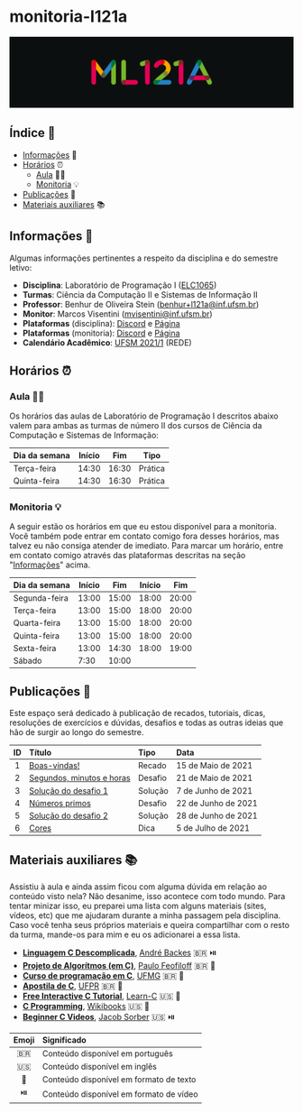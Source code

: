 # monitoria-l121a

![banner-monitoria-l121a][banner-monitoria-l121a]

## Índice :bookmark_tabs:

- [Informações](#informacoes) :pushpin:
- [Horários](#horários) :alarm_clock:
    - [Aula](#aula) :technologist:
    - [Monitoria](#monitoria) :bulb:
- [Publicações](#publicações) :thought_balloon:
- [Materiais auxiliares](#materiais-auxiliares) :books:

## Informações :pushpin:

Algumas informações pertinentes a respeito da disciplina e do semestre letivo:

- **Disciplina**: Laboratório de Programação I ([ELC1065][ementa-disciplina])
- **Turmas**: Ciência da Computação II e Sistemas de Informação II
- **Professor**: Benhur de Oliveira Stein ([benhur+l121a@inf.ufsm.br][email-prof])
- **Monitor**: Marcos Visentini ([mvisentini@inf.ufsm.br][email-monitor])
- **Plataformas** (disciplina): [Discord][discord-disciplina] e [Página][pagina-disciplina]
- **Plataformas** (monitoria): [Discord][discord-monitoria] e [Página][pagina-monitoria]
- **Calendário Acadêmico**: [UFSM 2021/1][calendario-academico] (REDE)

## Horários :alarm_clock:

### Aula :technologist:

Os horários das aulas de Laboratório de Programação I descritos abaixo valem para ambas as turmas de número II dos cursos de Ciência da Computação e Sistemas de Informação:

| Dia da semana | Início | Fim   | Tipo    |
| ------------- | ------ | ----- | ------- |
| Terça-feira   | 14:30  | 16:30 | Prática |
| Quinta-feira  | 14:30  | 16:30 | Prática |

### Monitoria :bulb:

A seguir estão os horários em que eu estou disponível para a monitoria. Você também pode entrar em contato comigo fora desses horários, mas talvez eu não consiga atender de imediato. Para marcar um horário, entre em contato comigo através das plataformas descritas na seção "[Informações](#informações)" acima.

| Dia da semana | Início | Fim   | Início | Fim   |
| ------------- | ------ | ----- | ------ | ----- |
| Segunda-feira | 13:00  | 15:00 | 18:00  | 20:00 |
| Terça-feira   | 13:00  | 15:00 | 18:00  | 20:00 |
| Quarta-feira  | 13:00  | 15:00 | 18:00  | 20:00 |
| Quinta-feira  | 13:00  | 15:00 | 18:00  | 20:00 |
| Sexta-feira   | 13:00  | 14:30 | 18:00  | 19:00 |
| Sábado        | 7:30   | 10:00 |        |       |

## Publicações :thought_balloon:

Este espaço será dedicado à publicação de recados, tutoriais, dicas, resoluções de exercícios e dúvidas, desafios e todas as outras ideias que hão de surgir ao longo do semestre.

| ID  | Título                                    | Tipo    | Data                |
| :-: | :---------------------------------------- | :------ | :------------------ |
| 1   | [Boas-vindas!][post-1]                    | Recado  | 15 de Maio de 2021  |
| 2   | [Segundos, minutos e horas][post-2]       | Desafio | 21 de Maio de 2021  |
| 3   | [Solução do desafio 1][post-3]            | Solução | 7 de Junho de 2021  |
| 4   | [Números primos][post-4]                  | Desafio | 22 de Junho de 2021 |
| 5   | [Solução do desafio 2][post-5]            | Solução | 28 de Junho de 2021 |
| 6   | [Cores][post-6]                           | Dica    | 5 de Julho de 2021  |

## Materiais auxiliares :books:

Assistiu à aula e ainda assim ficou com alguma dúvida em relação ao conteúdo visto nela? Não desanime, isso acontece com todo mundo. Para tentar minizar isso, eu preparei uma lista com alguns materiais (sites, vídeos, etc) que me ajudaram durante a minha passagem pela disciplina. Caso você tenha seus próprios materiais e queira compartilhar com o resto da turma, mande-os para mim e eu os adicionarei a essa lista.

- **[Linguagem C Descomplicada][material-1-conteudo]**, [André Backes][material-1-autor] :brazil: :play_or_pause_button:
- **[Projeto de Algorítmos (em C)][material-2-conteudo]**, [Paulo Feofiloff][material-2-autor] :brazil: :memo:
- **[Curso de programação em C][material-3-conteudo]**, [UFMG][material-3-autor] :brazil: :memo:
- **[Apostila de C][material-4-conteudo]**, [UFPR][material-4-autor] :brazil: :memo:
- **[Free Interactive C Tutorial][material-5-conteudo]**, [Learn-C][material-5-autor] :us: :memo:
- **[C Programming][material-6-conteudo]**, [Wikibooks][material-6-autor] :us: :memo:
- **[Beginner C Videos][material-7-conteudo]**, [Jacob Sorber][material-7-autor] :us: :play_or_pause_button:

| Emoji                  | Significado                             |
| :--------------------: | :-------------------------------------- |
| :brazil:               | Conteúdo disponível em português        |
| :us:                   | Conteúdo disponível em inglês           |
| :memo:                 | Conteúdo disponível em formato de texto |
| :play_or_pause_button: | Conteúdo disponível em formato de vídeo |

<!-- Links -->

[banner-monitoria-l121a]: img/banner-monitoria-l121a.png
[ementa-disciplina]:      https://www.ufsm.br/ementario/disciplinas/elc1065                               "ELC1065 - Laboratório de Programação I"
[email-prof]:             mailto:benhur+l121a@inf.ufsm.br                                                 "E-mail do professor correspondente à disciplina ELC1065"
[email-monitor]:          mailto:mvisentini@inf.ufsm.br                                                   "E-mail do monitor da disciplina"
[discord-disciplina]:     https://discord.gg/8CGb3VnTSj                                                   "Servidor da disciplina no Discord"
[pagina-disciplina]:      https://github.com/BenhurUFSM/l121a                                             "Página da disciplina no GitHub"
[discord-monitoria]:      https://discord.gg/kSBnGsRvnB                                                   "Servidor da monitoria da disciplina no Discord"
[pagina-monitoria]:       https://github.com/wisentini/monitoria-l121a                                    "Página da monitoria da disciplina no GitHub"
[calendario-academico]:   https://www.ufsm.br/app/uploads/2021/04/Calendario-REDE-2021-1.pdf              "Calendário acadêmico UFSM 2021/1 (REDE)"
[post-1]:                 posts/post-1-boas-vindas.md                                                     "Boas-vindas!"
[post-2]:                 posts/post-2-segundos-minutos-horas.md                                          "Segundos, minutos e horas"
[post-3]:                 posts/post-3-solucao-desafio-1.md                                               "Solução do desafio 1"
[post-4]:                 posts/post-4-numeros-primos.md                                                  "Números primos"
[post-5]:                 posts/post-5-solucao-desafio-2.md                                               "Solução do desafio 2"
[post-6]:                 posts/post-6-cores.md                                                           "Cores"
[material-1-conteudo]:    https://youtube.com/playlist?list=PL8iN9FQ7_jt4DJbeQqv--jpTy-2gTA3Cp            "Linguagem C Descomplicada"
[material-1-autor]:       http://www.facom.ufu.br/~backes/                                                "André Backes"
[material-2-conteudo]:    https://www.ime.usp.br/~pf/algoritmos/                                          "Projeto de Algorítmos (em C)"
[material-2-autor]:       https://www.ime.usp.br/~pf/                                                     "Paulo Feofiloff"
[material-3-conteudo]:    http://www2.dcc.ufmg.br/disciplinas/pc/source/introducao_c_renatocm_deeufmg.pdf "Curso de programação em C"
[material-3-autor]:       https://ufmg.br/                                                                "UFMG"
[material-4-conteudo]:    https://www.inf.ufpr.br/cursos/ci067/Docs/NotasAula.pdf                         "Apostila de C"
[material-4-autor]:       https://www.ufpr.br/portalufpr/                                                 "UFPR"
[material-5-conteudo]:    https://www.learn-c.org/                                                        "Free Interactive C Tutorial"
[material-5-autor]:       https://www.learn-c.org/                                                        "Learn-C"
[material-6-conteudo]:    https://en.wikibooks.org/wiki/C_Programming                                     "C Programming"
[material-6-autor]:       https://en.wikibooks.org/                                                       "Wikibooks"
[material-7-conteudo]:    https://youtube.com/playlist?list=PL9IEJIKnBJjG5H0ylFAzpzs9gSmW_eICB            "Beginner C Videos"
[material-7-autor]:       https://www.jacobsorber.com/                                                    "Jacob Sorber"
